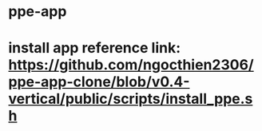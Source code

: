 # ppe-app
# install app reference link: https://github.com/ngocthien2306/ppe-app-clone/blob/v0.4-vertical/public/scripts/install_ppe.sh
